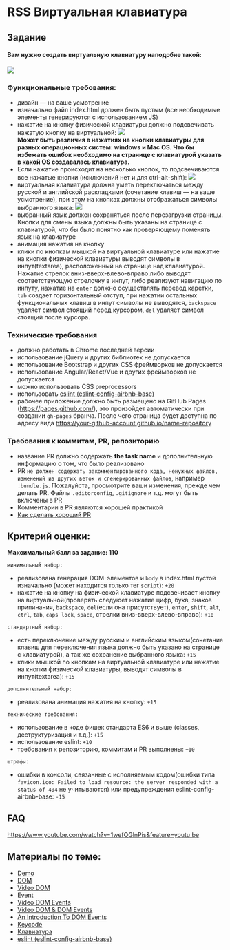 # RSS Виртуальная клавиатура

## Задание

#### Вам нужно создать виртуальную клавиатуру наподобие такой:
![](https://i.imgur.com/MUYRlDL.png)

### Функциональные требования:
- дизайн — на ваше усмотрение
- изначально файл index.html должен быть пустым (все необходимые элементы генерируются с использованием JS)
- нажатие на кнопкy физической клавиатуры должно подсвечивать нажатую кнопку на виртуальной:
  ![](https://i.imgur.com/yU70dGz.png)  
  **Может быть различия в нажатиях на кнопки клавиатуры для разных операционных систем: windows и Mac OS. Что бы избежать ошибок необходимо на странице с клавиатурой указать в какой OS создавалась клавиатура.**
- Если нажатие происходит на несколько кнопок, то подсвечиваются все нажатые кнопки (исключений нет и для ctrl-alt-shift):
  ![](https://i.imgur.com/5sg3wmF.png)
- виртуальная клавиатура должна уметь переключаться между русской и английской раскладками (сочетание клавиш — на ваше усмотрение), при этом на кнопках должны отображаться символы выбранного языка:
  ![](https://i.imgur.com/SRvkXxc.png)
- выбранный язык должен сохраняться после перезагрузки страницы. Кнопки для смены языка должны быть указаны на странице c клавиатурой, что бы было понятно как проверяющему поменять язык на клавиатуре
- анимация нажатия на кнопку
- клики по кнопкам мышкой на виртуальной клавиатуре или нажатие на кнопки физической клавиатуры выводят символы в инпут(textarea), расположенный на странице над клавиатурой. Нажатие стрелок вниз-вверх-влево-вправо либо выводят соответствующую стрелочку в инпут, либо реализуют навигацию по инпуту, нажатие на `enter` должно осуществлять перевод каретки, `tab` создает горизонтальный отступ, при нажатии остальных функциональных клавиш в инпут символы не выводятся, `backspace` удаляет символ стоящий перед курсором, `del` удаляет символ стоящий после курсора.

### Технические требования
- должно работать в Chrome последней версии
- использование jQuery и других библиотек не допускается  
- использование Bootstrap и других CSS фреймворков не допускается  
- использование Angular/React/Vue и других фреймворков не допускается  
- можно использовать CSS preprocessors  
- использовать [eslint (eslint-config-airbnb-base)](https://eslint.org/)
- рабочее приложение должно быть размещено на GitHub Pages (https://pages.github.com/), это произойдет автоматически при создании `gh-pages` бранча. После чего страница будет доступна по адресу вида https://your-github-account.github.io/name-repository

### Требования к коммитам, PR, репозиторию
- название PR должно содержать **the task name** и дополнительную информацию о том, что было реализовано
- PR `не должен содержать закомментированного кода, ненужных файлов, изменений из других веток и сгенерированных файлов`, например `.bundle.js`. Пожалуйста, просмотрите ваши изменения, прежде чем делать PR. Файлы `.editorconfig`, `.gitignore` и т.д. могут быть включены в PR
- Комментарии в PR являются хорошей практикой
- [Как сделать хороший PR](https://github.com/blog/1943-how-to-write-the-perfect-pull-request)

## Критерий оценки:
**Максимальный балл за задание: 110**

`минимальный набор:`
- реализована генерация DOM-элементов и `body` в index.html пустой изначально (может находится только тег `script`): `+20`
- нажатие на кнопку на физической клавиатуре подсвечивает кнопку на виртуальной(проверять следуюет нажатие цифр, букв, знаков припинания, `backspace`, `del`(если она присутствует), `enter`, `shift`, `alt`, `ctrl`, `tab`, `caps lock`, `space`, стрелки вниз-вверх-влево-вправо): `+10`

`стандартный набор:`
- есть переключение между русским и английским языком(сочетание клавиш для переключения языка должно быть указано на странице с клавиатурой), а так же сохранение выбранного языка: `+15`
- клики мышкой по кнопкам на виртуальной клавиатуре или нажатие на кнопки физической 
клавиатуры, выводят символы в инпут(textarea): `+15`

`дополнительный набор:`
- реализована анимация нажатия на кнопку: `+15`

`технические требования:`
- использование в коде фишек стандарта ES6 и выше (classes, деструктуризация и т.д.): `+15`
- использование eslint: `+10`
- требования к репозиторию, коммитам и PR выполнены: `+10`

`штрафы:`
- ошибки в консоли, связанные с исполняемым кодом(ошибки типа `favicon.ico: Failed to load resource: the server responded with a status of 404` не учитываются) или предупреждения eslint-config-airbnb-base: `-15`

## FAQ
https://www.youtube.com/watch?v=1wefQGlnPis&feature=youtu.be

## Материалы по теме:

- [Demo](https://wonderful-swartz-d8b98d.netlify.com/)
- [DOM](http://learn.javascript.ru/document)
- [Video DOM](https://www.youtube.com/watch?v=TewWd-6ZrmE)
- [Event](http://learn.javascript.ru/event-details)
- [Video DOM Events](https://www.youtube.com/watch?v=vcXehC9JgGU&feature=youtu.be)
- [Video DOM & DOM Events](https://www.youtube.com/watch?v=UaCGsLvviCA&index=11&list=PLe--kalBDwjhdXudsOpKooP6q9bAl3rPG)
- [An Introduction To DOM Events](https://www.smashingmagazine.com/2013/11/an-introduction-to-dom-events/)
- [Keycode](https://keycode.info)
- [Клавиатура](https://learn.javascript.ru/keyboard-events)
- [eslint (eslint-config-airbnb-base)](https://eslint.org/)

